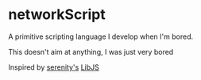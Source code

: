 # networkScript

A primitive scripting language I develop when I'm bored.

This doesn't aim at anything, I was just very bored


Inspired by [serenity's](https://github.com/SerenityOS/serenity/) [LibJS](https://github.com/SerenityOS/serenity/tree/master/Libraries/LibJS)